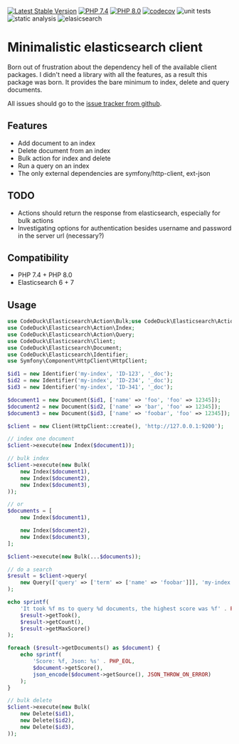 [![Latest Stable Version](https://img.shields.io/packagist/v/codeduck/elasticsearch.svg?style=flat)](https://packagist.org/packages/codeduck/elasticsearch)
[![PHP 7.4](https://img.shields.io/badge/php-7.4-8892BF.svg?style=flat)](https://php.net/)
[![PHP 8.0](https://img.shields.io/badge/php-8.0-8892BF.svg?style=flat)](https://php.net/)
[![codecov](https://codecov.io/gh/CodeDuck42/elasticsearch/branch/main/graph/badge.svg?token=I8AVSCQONG)](https://codecov.io/gh/CodeDuck42/elasticsearch)
![unit tests](https://github.com/CodeDuck42/elasticsearch/actions/workflows/test.yaml/badge.svg)
![static analysis](https://github.com/CodeDuck42/elasticsearch/actions/workflows/psalm.yaml/badge.svg)
![elasicsearch](https://github.com/CodeDuck42/elasticsearch/actions/workflows/elasticsearch.yaml/badge.svg)

# Minimalistic elasticsearch client

Born out of frustration about the dependency hell of the available client packages. I didn't need a library with all the
features, as a result this package was born. It provides the bare minimum to index, delete and query documents.

All issues should go to the [issue tracker from github](https://github.com/CodeDuck42/elasticsearch/issues).

## Features

- Add document to an index
- Delete document from an index
- Bulk action for index and delete
- Run a query on an index
- The only external dependencies are symfony/http-client, ext-json

## TODO

- Actions should return the response from elasticsearch, especially for bulk actions
- Investigating options for authentication besides username and password in the server url (necessary?)

## Compatibility

- PHP 7.4 + PHP 8.0
- Elasticsearch 6 + 7

## Usage

~~~php
use CodeDuck\Elasticsearch\Action\Bulk;use CodeDuck\Elasticsearch\Action\Delete;
use CodeDuck\Elasticsearch\Action\Index;
use CodeDuck\Elasticsearch\Action\Query;
use CodeDuck\Elasticsearch\Client;
use CodeDuck\Elasticsearch\Document;
use CodeDuck\Elasticsearch\Identifier;
use Symfony\Component\HttpClient\HttpClient;

$id1 = new Identifier('my-index', 'ID-123', '_doc');
$id2 = new Identifier('my-index', 'ID-234', '_doc');
$id3 = new Identifier('my-index', 'ID-341', '_doc');

$document1 = new Document($id1, ['name' => 'foo', 'foo' => 12345]);
$document2 = new Document($id2, ['name' => 'bar', 'foo' => 12345]);
$document3 = new Document($id3, ['name' => 'foobar', 'foo' => 12345]);

$client = new Client(HttpClient::create(), 'http://127.0.0.1:9200');

// index one document
$client->execute(new Index($document1));

// bulk index
$client->execute(new Bulk(
    new Index($document1),
    new Index($document2),
    new Index($document3),
));

// or
$documents = [
    new Index($document1),

    new Index($document2),
    new Index($document3),
];

$client->execute(new Bulk(...$documents));

// do a search
$result = $client->query(
    new Query(['query' => ['term' => ['name' => 'foobar']]], 'my-index')
);

echo sprintf(
    'It took %f ms to query %d documents, the highest score was %f' . PHP_EOL,
    $result->getTook(),
    $result->getCount(),
    $result->getMaxScore()
);

foreach ($result->getDocuments() as $document) {
    echo sprintf(
        'Score: %f, Json: %s' . PHP_EOL,
        $document->getScore(),
        json_encode($document->getSource(), JSON_THROW_ON_ERROR)
    );
}

// bulk delete
$client->execute(new Bulk(
    new Delete($id1),
    new Delete($id2),
    new Delete($id3),
));

~~~
